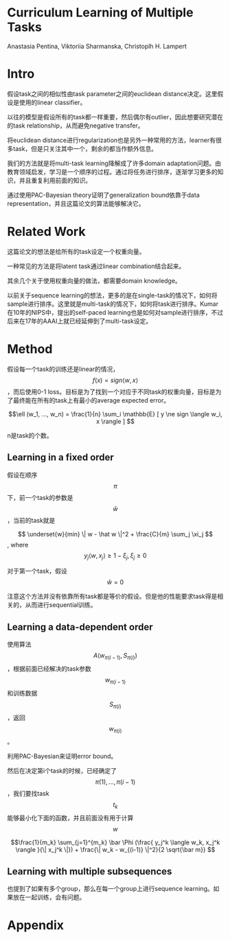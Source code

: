 # Curriculum Learning of Multiple Tasks

Anastasia Pentina, Viktoriia Sharmanska, Christoplh H. Lampert

# Intro

假设task之间的相似性由task parameter之间的euclidean distance决定。这里假设是使用的linear classifier。

以往的模型是假设所有的task都一样重要，然后偶尔有outlier，因此想要研究潜在的task relationship，从而避免negative transfer。

将euclidean distance进行regularization也是另外一种常用的方法，learner有很多task，但是只关注其中一个，剩余的都当作额外信息。

我们的方法就是将multi-task learning降解成了许多domain adaptation问题。由教育领域启发，学习是一个顺序的过程。通过将任务进行排序，逐渐学习更多的知识，并且重复利用前面的知识。

通过使用PAC-Bayesian theory证明了generalization bound依靠于data representation，并且这篇论文的算法能够解决它。

# Related Work

这篇论文的想法是给所有的task设定一个权重向量。

一种常见的方法是将latent task通过linear combination结合起来。

其余几个关于使用权重向量的做法，都需要domain knowledge。

以前关于sequence learning的想法，更多的是在single-task的情况下，如何将sample进行排序。这里就是multi-task的情况下，如何将task进行排序。Kumar在10年的NIPS中，提出的self-paced learning也是如何对sample进行排序，不过后来在17年的AAAI上就已经延伸到了multi-task设定。

# Method

假设每一个task的训练还是linear的情况，$$f(x) = sign \langle w, x \rangle $$，而后使用0-1 loss。目标是为了找到一个对应于不同task的权重向量，目标是为了最终能在所有的task上有最小的average expected error。

$$\ell (w_1, ..., w_n) = \frac{1}{n} \sum_i \mathbb{E} [ y \ne sign \langle w_i, x \rangle ] $$

n是task的个数。

## Learning in a fixed order

假设在顺序$$\pi$$下，前一个task的参数是$$\hat w$$，当前的task就是

$$ \underset{w}{min} \| w - \hat w \|^2 + \frac{C}{m} \sum_j \xi_j $$, where $$y_j \langle w, x_j \rangle \ge 1 - \xi_j, \xi_j \ge 0$$

对于第一个task，假设$$\hat w = 0$$

注意这个方法并没有依靠所有task都是等价的假设。但是他的性能要求task得是相关的，从而进行sequential训练。

## Learning a data-dependent order

使用算法$$A(w_{\pi(i-1)}, S_{\pi(i)})$$，根据前面已经解决的task参数$$w_{\pi(i-1)}$$和训练数据$$S_{\pi(i)}$$，返回$$w_{\pi(i)}$$。

利用PAC-Bayesian来证明error bound。

然后在决定第i个task的时候，已经确定了$$\pi(1), ..., \pi(i-1)$$，我们要找task $$t_k$$能够最小化下面的函数，并且前面没有用于计算$$w$$

$$\frac{1}{m_k} \sum_{j=1}^{m_k} \bar \Phi (\frac{ y_j^k \langle w_k, x_j^k \rangle }{\| x_j^k \|}) + \frac{\| w_k - w_{(i-1)} \|^2}{2 \sqrt{\bar m}} $$

## Learning with multiple subsequences

也提到了如果有多个group，那么在每一个group上进行sequence learning。如果放在一起训练，会有问题。

# Appendix

